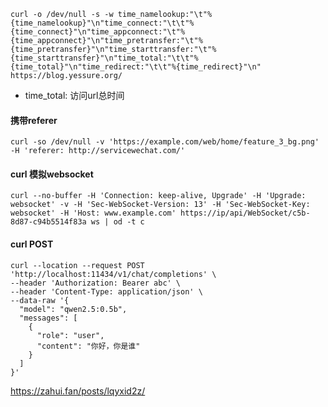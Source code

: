 ```
curl -o /dev/null -s -w time_namelookup:"\t"%{time_namelookup}"\n"time_connect:"\t\t"%{time_connect}"\n"time_appconnect:"\t"%{time_appconnect}"\n"time_pretransfer:"\t"%{time_pretransfer}"\n"time_starttransfer:"\t"%{time_starttransfer}"\n"time_total:"\t\t"%{time_total}"\n"time_redirect:"\t\t"%{time_redirect}"\n"  https://blog.yessure.org/
```
- time_total: 访问url总时间

#### 携带referer
`curl -so /dev/null -v 'https://example.com/web/home/feature_3_bg.png' -H 'referer: http://servicewechat.com/'`

#### curl 模拟websocket

`curl --no-buffer -H 'Connection: keep-alive, Upgrade' -H 'Upgrade: websocket' -v -H 'Sec-WebSocket-Version: 13' -H 'Sec-WebSocket-Key: websocket' -H 'Host: www.example.com' https://ip/api/WebSocket/c5b-8d87-c94b5514f83a ws | od -t c`


#### curl POST

```
curl --location --request POST 'http://localhost:11434/v1/chat/completions' \
--header 'Authorization: Bearer abc' \
--header 'Content-Type: application/json' \
--data-raw '{
  "model": "qwen2.5:0.5b",
  "messages": [
    {
      "role": "user",
      "content": "你好，你是谁"
    }
  ]
}'
```
https://zahui.fan/posts/lqyxid2z/